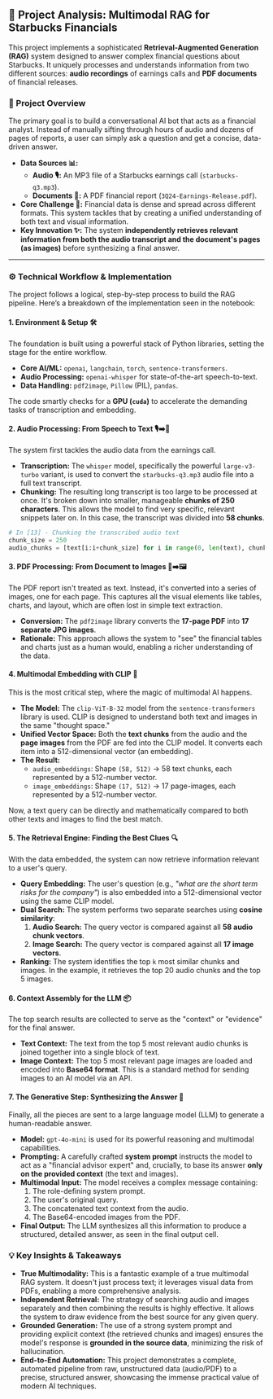 ## 🚀 Project Analysis: Multimodal RAG for Starbucks Financials

This project implements a sophisticated **Retrieval-Augmented Generation (RAG)** system designed to answer complex financial questions about Starbucks. It uniquely processes and understands information from two different sources: **audio recordings** of earnings calls and **PDF documents** of financial releases.

### 🎯 Project Overview

The primary goal is to build a conversational AI bot that acts as a financial analyst. Instead of manually sifting through hours of audio and dozens of pages of reports, a user can simply ask a question and get a concise, data-driven answer.

*   **Data Sources 📊:**
    *   **Audio 🎙️:** An MP3 file of a Starbucks earnings call (`starbucks-q3.mp3`).
    *   **Documents 📄:** A PDF financial report (`3Q24-Earnings-Release.pdf`).
*   **Core Challenge 🧗:** Financial data is dense and spread across different formats. This system tackles that by creating a unified understanding of both text and visual information.
*   **Key Innovation ✨:** The system **independently retrieves relevant information from both the audio transcript and the document's pages (as images)** before synthesizing a final answer.

---

### ⚙️ Technical Workflow & Implementation

The project follows a logical, step-by-step process to build the RAG pipeline. Here’s a breakdown of the implementation seen in the notebook:

#### 1. Environment & Setup 🛠️

The foundation is built using a powerful stack of Python libraries, setting the stage for the entire workflow.
*   **Core AI/ML:** `openai`, `langchain`, `torch`, `sentence-transformers`.
*   **Audio Processing:** `openai-whisper` for state-of-the-art speech-to-text.
*   **Data Handling:** `pdf2image`, `Pillow` (PIL), `pandas`.

The code smartly checks for a **GPU (`cuda`)** to accelerate the demanding tasks of transcription and embedding.

#### 2. Audio Processing: From Speech to Text 🎙️➡️📝

The system first tackles the audio data from the earnings call.
*   **Transcription:** The `whisper` model, specifically the powerful `large-v3-turbo` variant, is used to convert the `starbucks-q3.mp3` audio file into a full text transcript.
*   **Chunking:** The resulting long transcript is too large to be processed at once. It's broken down into smaller, manageable **chunks of 250 characters**. This allows the model to find very specific, relevant snippets later on. In this case, the transcript was divided into **58 chunks**.

```python
# In [13] - Chunking the transcribed audio text
chunk_size = 250
audio_chunks = [text[i:i+chunk_size] for i in range(0, len(text), chunk_size)]
```

#### 3. PDF Processing: From Document to Images 📄➡️🖼️

The PDF report isn't treated as text. Instead, it's converted into a series of images, one for each page. This captures all the visual elements like tables, charts, and layout, which are often lost in simple text extraction.
*   **Conversion:** The `pdf2image` library converts the **17-page PDF** into **17 separate JPG images**.
*   **Rationale:** This approach allows the system to "see" the financial tables and charts just as a human would, enabling a richer understanding of the data.

#### 4. Multimodal Embedding with CLIP 🧠

This is the most critical step, where the magic of multimodal AI happens.
*   **The Model:** The `clip-ViT-B-32` model from the `sentence-transformers` library is used. CLIP is designed to understand both text and images in the same "thought space."
*   **Unified Vector Space:** Both the **text chunks** from the audio and the **page images** from the PDF are fed into the CLIP model. It converts each item into a 512-dimensional vector (an embedding).
*   **The Result:**
    *   `audio_embeddings`: Shape `(58, 512)` -> 58 text chunks, each represented by a 512-number vector.
    *   `image_embeddings`: Shape `(17, 512)` -> 17 page-images, each represented by a 512-number vector.

Now, a text query can be directly and mathematically compared to both other texts and images to find the best match.

#### 5. The Retrieval Engine: Finding the Best Clues 🔍

With the data embedded, the system can now retrieve information relevant to a user's query.
*   **Query Embedding:** The user's question (e.g., *"what are the short term risks for the company"*) is also embedded into a 512-dimensional vector using the same CLIP model.
*   **Dual Search:** The system performs two separate searches using **cosine similarity**:
    1.  **Audio Search:** The query vector is compared against all **58 audio chunk vectors**.
    2.  **Image Search:** The query vector is compared against all **17 image vectors**.
*   **Ranking:** The system identifies the top `k` most similar chunks and images. In the example, it retrieves the top 20 audio chunks and the top 5 images.

#### 6. Context Assembly for the LLM 📦

The top search results are collected to serve as the "context" or "evidence" for the final answer.
*   **Text Context:** The text from the top 5 most relevant audio chunks is joined together into a single block of text.
*   **Image Context:** The top 5 most relevant page images are loaded and encoded into **Base64 format**. This is a standard method for sending images to an AI model via an API.

#### 7. The Generative Step: Synthesizing the Answer 🤖

Finally, all the pieces are sent to a large language model (LLM) to generate a human-readable answer.
*   **Model:** `gpt-4o-mini` is used for its powerful reasoning and multimodal capabilities.
*   **Prompting:** A carefully crafted **system prompt** instructs the model to act as a "financial advisor expert" and, crucially, to base its answer **only on the provided context** (the text and images).
*   **Multimodal Input:** The model receives a complex message containing:
    1.  The role-defining system prompt.
    2.  The user's original query.
    3.  The concatenated text context from the audio.
    4.  The Base64-encoded images from the PDF.
*   **Final Output:** The LLM synthesizes all this information to produce a structured, detailed answer, as seen in the final output cell.

### 💡 Key Insights & Takeaways

*   **True Multimodality:** This is a fantastic example of a true multimodal RAG system. It doesn't just process text; it leverages visual data from PDFs, enabling a more comprehensive analysis.
*   **Independent Retrieval:** The strategy of searching audio and images separately and then combining the results is highly effective. It allows the system to draw evidence from the best source for any given query.
*   **Grounded Generation:** The use of a strong system prompt and providing explicit context (the retrieved chunks and images) ensures the model's response is **grounded in the source data**, minimizing the risk of hallucination.
*   **End-to-End Automation:** This project demonstrates a complete, automated pipeline from raw, unstructured data (audio/PDF) to a precise, structured answer, showcasing the immense practical value of modern AI techniques.